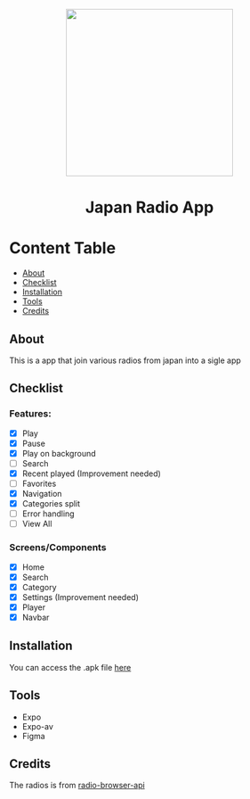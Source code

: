 <p align="center">
<img src="https://user-images.githubusercontent.com/51789882/219218969-fd009ff0-143a-4e60-a6fb-de1a6e7d1338.png" width="300" height="300" >
  <h1 align="center">Japan Radio App</h1>
</p>

Content Table
=================
<!--ts-->
   * [About](#about)
   * [Checklist](#checklist)
   * [Installation](#installation)
   * [Tools](#tools)
   * [Credits](#credits)
<!--te-->

## About
This is a app that join various radios from japan into a sigle app

## Checklist

### Features:
- [x] Play
- [x] Pause
- [x] Play on background
- [ ] Search
- [x] Recent played (Improvement needed)
- [ ] Favorites
- [x] Navigation
- [x] Categories split
- [ ] Error handling
- [ ] View All

### Screens/Components
- [x] Home
- [x] Search
- [x] Category
- [x] Settings (Improvement needed)
- [x] Player
- [x] Navbar

## Installation
You can access the .apk file [here](https://github.com/nailtonvital/japan-radio-app/releases/tag/beta)

## Tools
- Expo
- Expo-av
- Figma

## Credits
The radios is from [radio-browser-api](https://api.radio-browser.info/)
